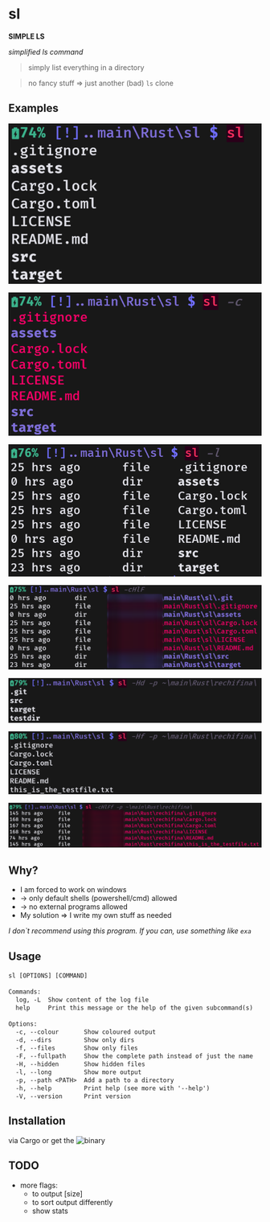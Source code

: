 # sl

**SIMPLE LS**

*simplified ls command*

> simply list everything in a directory

> no fancy stuff => just another (bad) ```ls``` clone

## Examples

![sl](https://github.com/Phydon/sl/blob/master/assets/sl.png)

![sl_c](https://github.com/Phydon/sl/blob/master/assets/sl_c.png)

![sl_l](https://github.com/Phydon/sl/blob/master/assets/sl_l.png)

![sl_cHlF](https://github.com/Phydon/sl/blob/master/assets/sl_cHlF.png)

![sl_Hd_p](https://github.com/Phydon/sl/blob/master/assets/sl_Hd_p.png)

![sl_Hf_p](https://github.com/Phydon/sl/blob/master/assets/sl_Hf_p.png)

![sl_cHlFf_p](https://github.com/Phydon/sl/blob/master/assets/sl_cHlFf_p.png)



## Why?

* I am forced to work on windows
* -> only default shells (powershell/cmd) allowed
* -> no external programs allowed
* My solution => I write my own stuff as needed

*I don\`t recommend using this program.
If you can, use something like ```exa```*


## Usage

```
sl [OPTIONS] [COMMAND]

Commands:
  log, -L  Show content of the log file
  help     Print this message or the help of the given subcommand(s)

Options:
  -c, --colour       Show coloured output
  -d, --dirs         Show only dirs
  -f, --files        Show only files
  -F, --fullpath     Show the complete path instead of just the name
  -H, --hidden       Show hidden files
  -l, --long         Show more output
  -p, --path <PATH>  Add a path to a directory
  -h, --help         Print help (see more with '--help')
  -V, --version      Print version
```

## Installation
via Cargo or get the ![binary](https://github.com/Phydon/sl/releases)


## TODO

- more flags:
    - to output [size]
    - to sort output differently
    - show stats
